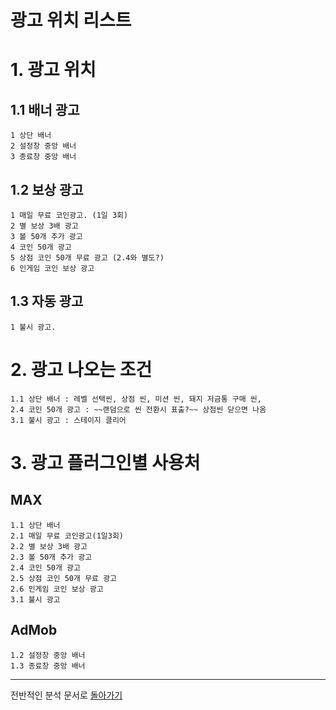 광고 위치 리스트
=============================

# 1. 광고 위치
## 1.1 배너 광고
    1 상단 배너
    2 설정창 중앙 배너
    3 종료창 중앙 배너
## 1.2 보상 광고
    1 매일 무료 코인광고. (1일 3회) 
    2 별 보상 3배 광고
    3 볼 50개 추가 광고
    4 코인 50개 광고
    5 상점 코인 50개 무료 광고 (2.4와 별도?)
    6 인게임 코인 보상 광고
## 1.3 자동 광고
    1 불시 광고.

# 2. 광고 나오는 조건
    1.1 상단 배너 : 레벨 선택씬, 상점 씬, 미션 씬, 돼지 저금통 구매 씬,
    2.4 코인 50개 광고 : ~~랜덤으로 씬 전환시 표출?~~ 상점씬 닫으면 나옴
    3.1 불시 광고 : 스테이지 클리어

# 3. 광고 플러그인별 사용처
## MAX
    1.1 상단 배너
    2.1 매일 무료 코인광고(1일3회)
    2.2 별 보상 3배 광고
    2.3 볼 50개 추가 광고
    2.4 코인 50개 광고
    2.5 상점 코인 50개 무료 광고
    2.6 인게임 코인 보상 광고
    3.1 불시 광고
## AdMob
    1.2 설정창 중앙 배너
    1.3 종료창 중앙 배너

*****

전반적인 분석 문서로 [돌아가기](https://github.com/Bo-sung/BBF_-/blob/master/전반적인_분석.md)
